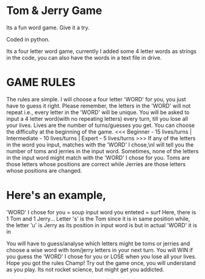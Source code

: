 # Tom & Jerry Game
Its a fun word game. Give it a try.

Coded in python. 

Its a four letter word game, currently I added some 4 letter words as strings in the code, you can also have the words in a text file in drive.

# GAME RULES

The rules are simple. I will choose a four letter 'WORD' for you, you just have to guess it right.
Please remember, the letters in the 'WORD' will not repeat i.e., every letter in the 'WORD' will be unique.
You will be asked to input a 4 letter word(with no repeating letters) every turn, till you lose all your lives. Lives are the number of turns/guesses you get.
You can choose the difficulty at the beginning of the game. <<< Beginner - 15 lives/turns | Intermediate - 10 lives/turns | Expert - 5 lives/turns >>>
If any of the letters in the word you input, matches with the 'WORD' I chose,\nI will tell you the number of toms and jerries in the input word.
Sometimes, none of the letters in the input word might match with the 'WORD' I chose for you.
Toms are those letters whose positions are correct while Jerries are those letters whose positions are changed.

# Here's an example,
  'WORD' I chose for you = soup 
  input word you enteted = surf
  Here, there is 1 Tom and 1 Jerry...
  Letter 's' is the Tom since it is in same position <position-1> while, the letter 'u' is Jerry as its position in input word is <position2> but in actual 'WORD' it is in <position3>
  
You will have to guess/analyse which letters might be toms or jerries and choose a wise word with tom/jerry letters in your next turn.
You will WIN if you guess the 'WORD' I chose for you or LOSE when you lose all your lives.
Hope you got the rules Champ! Try out the game once, you will understand as you play. Its not rocket science, but might get you addicted.
